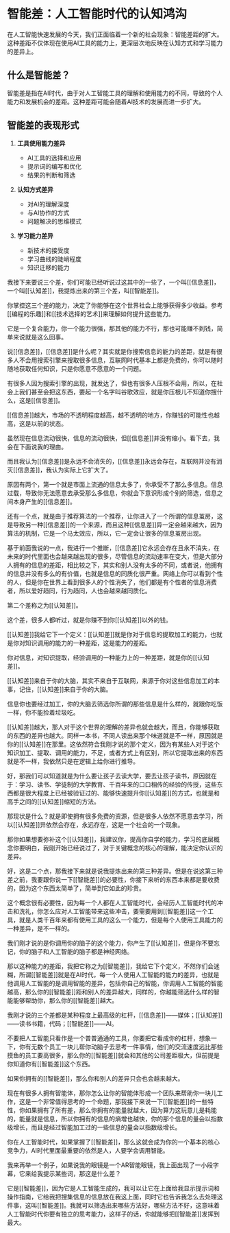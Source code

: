 # 智能差：人工智能时代的认知鸿沟

在人工智能快速发展的今天，我们正面临着一个新的社会现象：智能差距的扩大。这种差距不仅体现在使用AI工具的能力上，更深层次地反映在认知方式和学习能力的差异上。

## 什么是智能差？

智能差是指在AI时代，由于对人工智能工具的理解和使用能力的不同，导致的个人能力和发展机会的差距。这种差距可能会随着AI技术的发展而进一步扩大。

## 智能差的表现形式

1. **工具使用能力差异**
   - AI工具的选择和应用
   - 提示词的编写和优化
   - 结果的判断和筛选

2. **认知方式差异**
   - 对AI的理解深度
   - 与AI协作的方式
   - 问题解决的思维模式

3. **学习能力差异**
   - 新技术的接受度
   - 学习曲线的陡峭程度
   - 知识迁移的能力

我接下来要说三个差，你们可能已经听说过这其中的一些了，一个叫[[信息差]]，一个叫[[认知差]]，我提炼出来的第三个差，叫[[智能差]]。

你掌控这三个差的能力，决定了你能够在这个世界社会上能够获得多少收益。参考[[编程的乐趣]]和[[技术选择的艺术]]来理解如何提升这些能力。

它是一个复合能力，你一个能力很强，那其他的能力不行，那也可能赚不到钱，简单来说就是这么回事。

说[[信息差]]，[[信息差]]是什么呢？其实就是你搜索信息的能力的差距，就是有很多人不会用搜索引擎来搜取很多信息，互联网时代基本上都是免费的，你可以随时随地获取任何知识，只是你愿意不愿意的一个问题。

有很多人因为搜索引擎的出现，就发达了，但也有很多人压根不会用，所以，在社会上我们甚至会把这东西，要起一个名字叫谷歌效应，就是你压根儿不知道你搜什么，这是[[信息差]]。

[[信息差]]越大，市场的不透明程度越高，越不透明的地方，你赚钱的可能性也越高，这是以前的状态。

虽然现在信息流动很快，信息的流动很快，但[[信息差]]并没有缩小。看下去，我会在下面说我的理由。

而且我认为[[信息差]]是永远不会消失的，[[信息差]]永远会存在，互联网并没有消灭[[信息差]]，我认为实际上它扩大了。

原因有两个，第一个就是市面上流通的信息太多了，你承受不了那么多信息。信息过载，导致你无法愿意去承受那么多信息，你就会下意识形成个别的筛选，信息之间本身产生的[[信息差]]。

还有一个点，就是由于推荐算法的一个推荐，让你进入了一个所谓的信息茧房，这是导致另一种[[信息差]]的一个来源，而且这种[[信息差]]异一定会越来越大，因为算法的机制，它是一个马太效应，所以，它一定会让很多的信息茧房出现。

基于前面我说的一点，我进行一个推断，[[信息差]]它永远会存在且永不消失，在未来的时代里面也会越来越出现的很多，尽管信息的流动速率在变大，但是大部分人拥有的信息的差距，相比较之下，其实和别人没有太多的不同，或者说，他拥有的信息并没有多么的有价值，也就是信息的同质化很严重。网络上你可以看到个性的人，但是你在世界上看到很多人的个性消失了，他们都是有个性者的信息消费者，所以爱好趋同，行为趋同，人也会越来越同质化。

  

第二个差称之为[[认知差]]。

这个差，很多人都听过，就是你赚不到你[[认知差]]以外的钱。

[[认知差]]我给它下一个定义：[[认知差]]就是你对于信息的提取加工的能力，也就是你对知识调用的能力的一种差距，这是能力的差距。

你对信息，对知识提取，经验调用的一种能力上的一种差距，就是你的[[认知差]]。

[[认知差]]来自于你的大脑，其实不来自于互联网，来源于你对这些信息加工的本事，记住，[[认知差]]来自于你的大脑。

信息你也要经过加工，你的大脑去筛选你所谓的那些信息是什么样的，就跟你吃饭一样，你不能捡着垃圾吃。

[[认知差]]越大，那人对于这个世界的理解的差异也就会越大，而且，你能够获取的东西的差异也越大。同样一本书，不同人读出来那个味道就是不一样，原因就是你的[[认知差]]在那里。这依然符合我刚才说的那个定义，因为有某些人对于这个知识加工、提取、调用的能力，不足，或者方式上有区别，所以它提取出来的东西就是不一样，我依然只是在逻辑上给你进行推导。

好，那我们可以知道就是为什么要让孩子去读大学，要去让孩子读书，原因就在于：学习、读书、学徒制的大学教育、千百年来的口口相传的经验的传授，这些东西都是很大程度上已经被验证过的、能够快速提升你[[认知差]]的方式，也就是和高手之间的[[认知差]]缩短的方法。

那现状是什么？就是即使拥有很多免费的资源，但是很多人依然不愿意去学习，所以[[认知差]]异依然会存在，永远存在，这是一个社会的一个现象。

那你如果想要弥补这个[[认知差]]，我建议你，提高你自学的能力，学习的底层概念你要明白，我刚开始已经说过了，对于关键概念的核心的理解，能决定你认识的差异。

  

好，这是二个点，那我接下来就是说我提炼出来的第三种差异。但是在说这第三种差之前，我要跟你说一下[[智能差]]的必要性，你接下来听的东西本来都是要收费的，因为这个东西太简单了，简单到它如此的珍贵。

这个概念很有必要性，因为每一个人都在人工智能时代，会经历人工智能时代的冲击和洗礼，你怎么应对人工智能带来这些冲击，要需要用到[[智能差]]这一个工具，就是人类千百年来都有使用工具的这么一个能力，但是每个人使用工具能力的一种差异，是不一样的。

我们刚才说的是你调用你的脑子的这个能力，你产生了[[认知差]]，但是你不要忘记，你的脑子和人工智能的脑子都是神经网络。

那以这种能力的差距，我把它称之为[[智能差]]，我给它下个定义，不然你们会迷糊，所谓[[智能差]]就是在AI时代，每一个人使用人工智能的能力的差异，也就是他调用人工智能的是调用智能的差异，包括你自己的智能，你调用人工智能的智能越高，那么你的[[智能差]]距和别人的差异越大，同样的，你越能筛选什么样的智能能够帮助你，那么你的[[智能差]]越大。

我刚才说的三个差都是某种程度上最高级的杠杆，[[信息差]]——媒体；[[认知差]]——读书书籍，代码；[[智能差]]——AI。

不要把人工智能只看作是一个普普通通的工具，你要把它看成你的杠杆，想象一下，你有无数个员工一块儿帮你动脑子去思考一件事情，他们的交流速度远比那些摸鱼的员工要高很多，那么你的[[智能差]]就会和其他的公司差距极大，但前提是你知道你有[[智能差]]这个东西。

如果你拥有的[[智能差]]，那么你和别人的差异只会也会越来越大。

现在有很多人拥有智能体，那你怎么让你的智能体形成一个团队来帮助你一块儿工作，这是一个非常值得思考的一个命题，那我接下来说一下[[智能差]]的一些特性，你如果拥有了所有差，那么你拥有的能量就越大，因为算力这玩意儿是耗能的，能量就是信息，所以你拥有的信息的熵增也越快，你的那个信息的量会以指数级增长，而且是经过智能加工过的一些信息的量会以指数级增长。

你在人工智能时代，如果掌握了[[智能差]]，那么这就会成为你的一个基本的核心竞争力，AI时代里面最重要的依然是人，人要学会调用智能。

我来再举一个例子，如果说我的眼镜是一个AR智能眼镜，我上面出现了一小段字幕，它来给我提示某些词，那这是什么差？

它是[[智能差]]，因为它是人工智能生成的，我可以让它在上面给我显示提示词和操作指南，它给我把搜集信息的信息放在我这上面，同时它也告诉我怎么去处理这件事，这叫[[智能差]]。我就可以筛选出来哪些方法好，哪些方法不好，这意味着人工智能时代你要有独立的思考能力，这样子的话，你就能够把[[智能差]]发挥到最大。